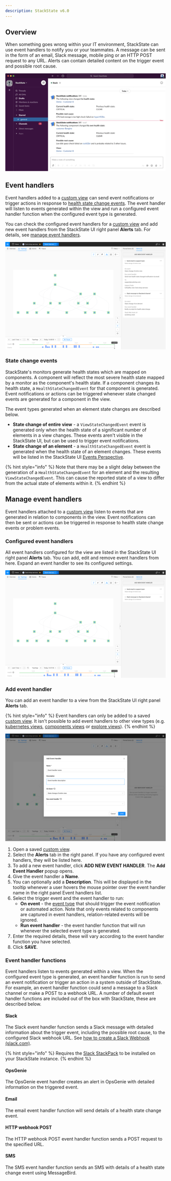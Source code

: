 ```yaml
---
description: StackState v6.0
---
```


## Overview

When something goes wrong within your IT environment, StackState can use event handlers to notify you or your teammates. A message can be sent in the form of an email, Slack message, mobile ping or an HTTP POST request to any URL. Alerts can contain detailed content on the trigger event and possible root cause. 

![StackState event notification in Slack with possible root cause information](../../.gitbook/assets/slack_alert.png)

## Event handlers

Event handlers added to a [custom view](../views/k8s-custom-views.md) can send event notifications or trigger actions in response to [health state change events](#state-change-events). The event handler will listen to events generated within the view and run a configured event handler function when the configured event type is generated.

You can check the configured event handlers for a [custom view](../views/k8s-custom-views.md) and add new event handlers from the StackState UI right panel **Alerts** tab. For details, see [manage event handlers](#manage-event-handlers).

![Event handlers](../../.gitbook/assets/k8s/k8s-event-handlers-expanded.png)

### State change events

StackState's monitors generate health states which are mapped on components. A component will reflect the most severe health state mapped by a monitor as the component's health state. If a component changes its health state, a `HealthStateChangedEvent` for that component is generated. Event notifications or actions can be triggered whenever state changed events are generated for a component in the view.

The event types generated when an element state changes are described below.

* **State change of entire view** - a `ViewStateChangedEvent` event is generated only when the health state of a significant number of elements in a view changes. These events aren't visible in the StackState UI, but can be used to trigger event notifications. 
* **State change of an element** - a `HealthStateChangedEvent` event is generated when the health state of an element changes. These events will be listed in the StackState UI [Events Perspective](../views/k8s-events-perspective.md).

{% hint style="info" %}
Note that there may be a slight delay between the generation of a `HealthStateChangedEvent` for an element and the resulting `ViewStateChangedEvent`. This can cause the reported state of a view to differ from the actual state of elements within it.
{% endhint %}

## Manage event handlers

Event handlers attached to a [custom view](../views/k8s-custom-views.md) listen to events that are generated in relation to components in the view. Event notifications can then be sent or actions can be triggered in response to health state change events or problem events.

### Configured event handlers

All event handlers configured for the view are listed in the StackState UI right panel **Alerts** tab. You can add, edit and remove event handlers from here. Expand an event handler to see its configured settings. 

![Event handlers](../../.gitbook/assets/k8s/k8s-event-handlers-listing.png)

### Add event handler

You can add an event handler to a view from the StackState UI right panel **Alerts** tab. 

{% hint style="info" %}
Event handlers can only be added to a saved [custom view](../views/k8s-custom-views.md). It isn't possible to add event handlers to other view types (e.g. [kubernetes views](../views/k8s-views.md), [components views](../views/k8s-component-views.md) or [explore views](../views/k8s-explore-views.md)).
{% endhint %}

![Add event handler](../../.gitbook/assets/k8s/k8s-event-handlers-add-new.png)

1. Open a saved [custom view](../views/k8s-custom-views.md).
2. Select the **Alerts** tab in the right panel. If you have any configured event handlers, they will be listed here.
3. To add a new event handler, click **ADD NEW EVENT HANDLER**. The **Add Event Handler** popup opens.
4. Give the event handler a **Name**. 
5. You can optionally add a **Description**. This will be displayed in the tooltip whenever a user hovers the mouse pointer over the event handler name in the right panel Event handlers list.
6. Select the trigger event and the event handler to run:
   * **On event** - the [event type](#state-change-events) that should trigger the event notification or automated action. Note that only events related to components are captured in event handlers, relation-related events will be ignored.
   * **Run event handler** - the event handler function that will run whenever the selected event type is generated.
7. Enter the required details, these will vary according to the event handler function you have selected.
8. Click **SAVE**.

### Event handler functions

Event handlers listen to events generated within a view. When the configured event type is generated, an event handler function is run to send an event notification or trigger an action in a system outside of StackState. For example, an event handler function could send a message to a Slack channel or make a POST to a webhook URL. A number of default event handler functions are included out of the box with StackState, these are described below.

#### Slack

The Slack event handler function sends a Slack message with detailed information about the trigger event, including the possible root cause, to the configured Slack webhook URL. See [how to create a Slack Webhook \(slack.com\)](https://api.slack.com/messaging/webhooks). 

{% hint style="info" %}
Requires the [Slack StackPack](/stackpacks/integrations/slack.md) to be installed on your StackState instance.
{% endhint %}

#### OpsGenie

The OpsGenie event handler creates an alert in OpsGenie with detailed information on the triggered event.

#### Email

The email event handler function will send details of a health state change event.

#### HTTP webhook POST

The HTTP webhook POST event handler function sends a POST request to the specified URL. 

#### SMS

The SMS event handler function sends an SMS with details of a health state change event using MessageBird.

